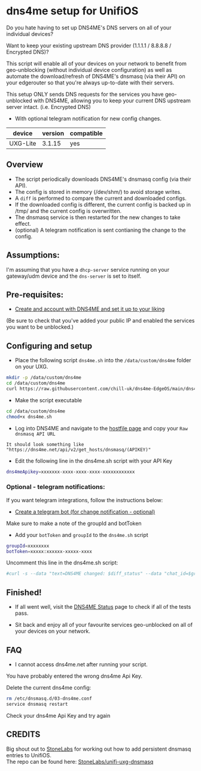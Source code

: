 # dns4me setup for UnifiOS

Do you hate having to set up DNS4ME's DNS servers on all of your individual devices?

Want to keep your existing upstream DNS provider (1.1.1.1 / 8.8.8.8 / Encrypted DNS)?

This script will enable all of your devices on your network to benefit from geo-unblocking (without individual device configuration) as well as
 automate the download/refresh of DNS4ME's dnsmasq (via their API) on your edgerouter so that you're always up-to-date with their servers.
 
 This setup ONLY sends DNS requests for the services you have geo-unblocked with DNS4ME, allowing you to keep your current DNS upstream server intact. (i.e. Encrypted DNS)

+ With optional telegram notification for new config changes.

| device           | version                | compatible |
|------------------|------------------------|------------|
| UXG-Lite | 3.1.15 | yes        |

## Overview

* The script periodically downloads DNS4ME's dnsmasq config (via their API).
* The config is stored in memory (/dev/shm/) to avoid storage writes.
* A `diff` is performed to compare the current and downloaded configs.
* If the downloaded config is different, the current config is backed up in /tmp/ and the current config is overwritten.
* The dnsmasq service is then restarted for the new changes to take effect.
* (optional) A telegram notification is sent contianing the change to the config.

## Assumptions:

I'm assuming that you have a `dhcp-server` service running on your gateway/udm device and the `dns-server` is set to itself.

## Pre-requisites:

* [Create and account with DNS4ME and set it up to your liking](https://dns4me.net/)

(Be sure to check that you've added your public IP and enabled the services you want to be unblocked.)

## Configuring and setup

* Place the following script `dns4me.sh` into the `/data/custom/dns4me` folder on your UXG.

```sh
mkdir -p /data/custom/dns4me
cd /data/custom/dns4me
curl https://raw.githubusercontent.com/chill-uk/dns4me-EdgeOS/main/dns4me.sh -O
```

* Make the script executable

```sh
cd /data/custom/dns4me
chmod+x dns4me.sh
```

* Log into DNS4ME and navigate to the [hostfile page](https://dns4me.net/user/hosts_file) and copy your `Raw dnsmasq API URL`

`It should look something like "https://dns4me.net/api/v2/get_hosts/dnsmasq/(APIKEY)"`

* Edit the following line in the dns4me.sh script with your API Key

```sh
dns4meApikey=xxxxxxx-xxxx-xxxx-xxxx-xxxxxxxxxxxx
```

### Optional - telegram notifications:

If you want telegram integrations, follow the instructions below:

* [Create a telegram bot (for change notification - optional)](https://sendpulse.com/knowledge-base/chatbot/create-telegram-chatbot)

Make sure to make a note of the groupId and botToken

* Add your `botToken` and `groupId` to the `dns4me.sh` script

```sh
groupId=xxxxxxxx
botToken=xxxxx:xxxxxx-xxxxx-xxxx
```

Uncomment this line in the dns4me.sh script:

```sh
#curl -s --data "text=DNS4ME changed: $diff_status" --data "chat_id=$groupId" 'https://api.telegram.org/bot'$botToken'/sendMessage' > /dev/null
```

## Finished!

* If all went well, visit the [DNS4ME Status](http://dns4me.net/check) page to check if all of the tests pass.

* Sit back and enjoy all of your favourite services geo-unblocked on all of your devices on your network.

## FAQ

* I cannot access dns4me.net after running your script.

You have probably entered the wrong dns4me Api Key.

Delete the current dns4me config:

```sh
rm /etc/dnsmasq.d/03-dns4me.conf
service dnsmasq restart
```

Check your dns4me Api Key and try again

## CREDITS
Big shout out to [StoneLabs](https://github.com/StoneLabs) for working out how to add persistent dnsmasq entries to UnifiOS.\
The repo can be found here: [StoneLabs/unifi-uxg-dnsmasq](https://github.com/StoneLabs/unifi-uxg-dnsmasq)
